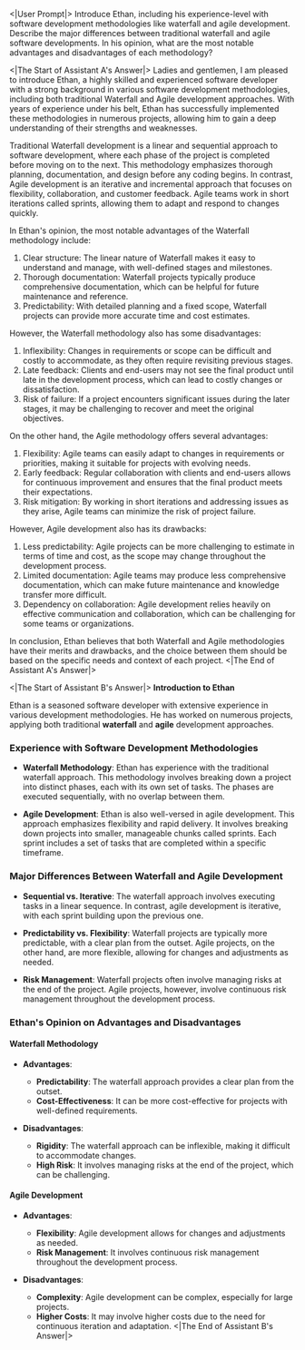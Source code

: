 <|User Prompt|>
Introduce Ethan, including his experience-level with software development methodologies like waterfall and agile development. Describe the major differences between traditional waterfall and agile software developments. In his opinion, what are the most notable advantages and disadvantages of each methodology?

<|The Start of Assistant A's Answer|>
Ladies and gentlemen, I am pleased to introduce Ethan, a highly skilled and experienced software developer with a strong background in various software development methodologies, including both traditional Waterfall and Agile development approaches. With years of experience under his belt, Ethan has successfully implemented these methodologies in numerous projects, allowing him to gain a deep understanding of their strengths and weaknesses.

Traditional Waterfall development is a linear and sequential approach to software development, where each phase of the project is completed before moving on to the next. This methodology emphasizes thorough planning, documentation, and design before any coding begins. In contrast, Agile development is an iterative and incremental approach that focuses on flexibility, collaboration, and customer feedback. Agile teams work in short iterations called sprints, allowing them to adapt and respond to changes quickly.

In Ethan's opinion, the most notable advantages of the Waterfall methodology include:

1. Clear structure: The linear nature of Waterfall makes it easy to understand and manage, with well-defined stages and milestones.
2. Thorough documentation: Waterfall projects typically produce comprehensive documentation, which can be helpful for future maintenance and reference.
3. Predictability: With detailed planning and a fixed scope, Waterfall projects can provide more accurate time and cost estimates.

However, the Waterfall methodology also has some disadvantages:

1. Inflexibility: Changes in requirements or scope can be difficult and costly to accommodate, as they often require revisiting previous stages.
2. Late feedback: Clients and end-users may not see the final product until late in the development process, which can lead to costly changes or dissatisfaction.
3. Risk of failure: If a project encounters significant issues during the later stages, it may be challenging to recover and meet the original objectives.

On the other hand, the Agile methodology offers several advantages:

1. Flexibility: Agile teams can easily adapt to changes in requirements or priorities, making it suitable for projects with evolving needs.
2. Early feedback: Regular collaboration with clients and end-users allows for continuous improvement and ensures that the final product meets their expectations.
3. Risk mitigation: By working in short iterations and addressing issues as they arise, Agile teams can minimize the risk of project failure.

However, Agile development also has its drawbacks:

1. Less predictability: Agile projects can be more challenging to estimate in terms of time and cost, as the scope may change throughout the development process.
2. Limited documentation: Agile teams may produce less comprehensive documentation, which can make future maintenance and knowledge transfer more difficult.
3. Dependency on collaboration: Agile development relies heavily on effective communication and collaboration, which can be challenging for some teams or organizations.

In conclusion, Ethan believes that both Waterfall and Agile methodologies have their merits and drawbacks, and the choice between them should be based on the specific needs and context of each project.
<|The End of Assistant A's Answer|>

<|The Start of Assistant B's Answer|>
**Introduction to Ethan**

Ethan is a seasoned software developer with extensive experience in various development methodologies. He has worked on numerous projects, applying both traditional **waterfall** and **agile** development approaches.

### Experience with Software Development Methodologies

- **Waterfall Methodology**: Ethan has experience with the traditional waterfall approach. This methodology involves breaking down a project into distinct phases, each with its own set of tasks. The phases are executed sequentially, with no overlap between them.

- **Agile Development**: Ethan is also well-versed in agile development. This approach emphasizes flexibility and rapid delivery. It involves breaking down projects into smaller, manageable chunks called sprints. Each sprint includes a set of tasks that are completed within a specific timeframe.

### Major Differences Between Waterfall and Agile Development

- **Sequential vs. Iterative**: The waterfall approach involves executing tasks in a linear sequence. In contrast, agile development is iterative, with each sprint building upon the previous one.

- **Predictability vs. Flexibility**: Waterfall projects are typically more predictable, with a clear plan from the outset. Agile projects, on the other hand, are more flexible, allowing for changes and adjustments as needed.

- **Risk Management**: Waterfall projects often involve managing risks at the end of the project. Agile projects, however, involve continuous risk management throughout the development process.

### Ethan's Opinion on Advantages and Disadvantages

#### Waterfall Methodology

- **Advantages**:
  - **Predictability**: The waterfall approach provides a clear plan from the outset.
  - **Cost-Effectiveness**: It can be more cost-effective for projects with well-defined requirements.

- **Disadvantages**:
  - **Rigidity**: The waterfall approach can be inflexible, making it difficult to accommodate changes.
  - **High Risk**: It involves managing risks at the end of the project, which can be challenging.

#### Agile Development

- **Advantages**:
  - **Flexibility**: Agile development allows for changes and adjustments as needed.
  - **Risk Management**: It involves continuous risk management throughout the development process.

- **Disadvantages**:
  - **Complexity**: Agile development can be complex, especially for large projects.
  - **Higher Costs**: It may involve higher costs due to the need for continuous iteration and adaptation.
<|The End of Assistant B's Answer|>